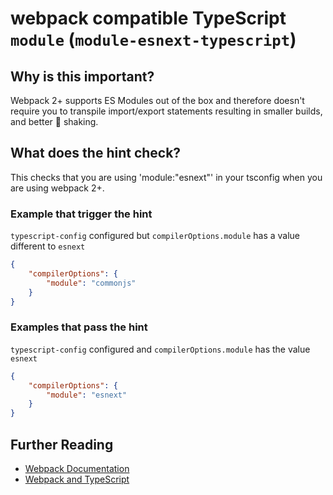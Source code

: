 # webpack compatible TypeScript `module` (`module-esnext-typescript`)

## Why is this important?

Webpack 2+ supports ES Modules out of the box and therefore
doesn't require you to transpile import/export statements resulting in smaller
builds, and better 🌳 shaking.

## What does the hint check?

This checks that you are using 'module:"esnext"' in your tsconfig when you are
using webpack 2+.

### Example that **trigger** the hint

`typescript-config` configured but `compilerOptions.module` has
a value different to `esnext`

```json
{
    "compilerOptions": {
        "module": "commonjs"
    }
}
```

### Examples that **pass** the hint

`typescript-config` configured and `compilerOptions.module` has
the value `esnext`

```json
{
    "compilerOptions": {
        "module": "esnext"
    }
}
```

## Further Reading

* [Webpack Documentation][webpack docs]
* [Webpack and TypeScript][typescript docs]

[webpack docs]: https://webpack.js.org/concepts/
[typescript docs]: https://webpack.js.org/guides/typescript/
